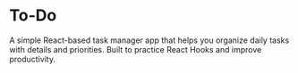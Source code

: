# To-Do
A simple React-based task manager app that helps you organize daily tasks with details and priorities. Built to practice React Hooks and improve productivity.
